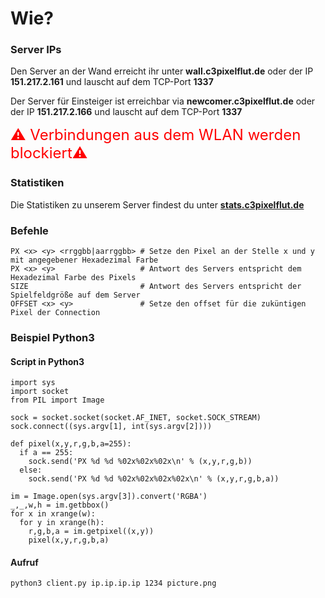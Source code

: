 # Wie?

### Server IPs
Den Server an der Wand erreicht ihr unter **wall.c3pixelflut.de** oder der IP **151.217.2.161** und lauscht auf dem TCP-Port **1337**

Der Server für Einsteiger ist erreichbar via **newcomer.c3pixelflut.de** oder der IP **151.217.2.166** und lauscht auf dem TCP-Port **1337**

<font size="5" style="color:red;">⚠️ Verbindungen aus dem WLAN werden blockiert️⚠️</font>

### Statistiken

Die Statistiken zu unserem Server findest du unter **[stats.c3pixelflut.de](https://stats.c3pixelflut.de)**

### Befehle

```
PX <x> <y> <rrggbb|aarrggbb> # Setze den Pixel an der Stelle x und y mit angegebener Hexadezimal Farbe
PX <x> <y>                   # Antwort des Servers entspricht dem Hexadezimal Farbe des Pixels
SIZE                         # Antwort des Servers entspricht der Spielfeldgröße auf dem Server
OFFSET <x> <y>               # Setze den offset für die zuküntigen Pixel der Connection
```

### Beispiel Python3

#### Script in Python3
``` python3
import sys
import socket
from PIL import Image

sock = socket.socket(socket.AF_INET, socket.SOCK_STREAM)
sock.connect((sys.argv[1], int(sys.argv[2])))

def pixel(x,y,r,g,b,a=255):
  if a == 255:
    sock.send('PX %d %d %02x%02x%02x\n' % (x,y,r,g,b))
  else:
    sock.send('PX %d %d %02x%02x%02x%02x\n' % (x,y,r,g,b,a))

im = Image.open(sys.argv[3]).convert('RGBA')
_,_,w,h = im.getbbox()
for x in xrange(w):
  for y in xrange(h):
    r,g,b,a = im.getpixel((x,y))
    pixel(x,y,r,g,b,a)
```

#### Aufruf
``` bash
python3 client.py ip.ip.ip.ip 1234 picture.png
```
